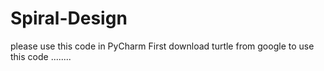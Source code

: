 # Spiral-Design
please use this code in PyCharm 
First download turtle from google to use this code
........
